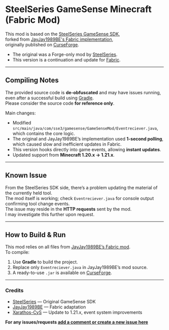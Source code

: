 # SteelSeries GameSense Minecraft (Fabric Mod)

This mod is based on the [SteelSeries GameSense SDK](https://github.com/SteelSeries/gamesense-sdk),  
forked from [JayJay1989BE's Fabric implementation](https://github.com/nevoka-be/gamesense-sdk),  
originally published on [CurseForge](https://www.curseforge.com/minecraft/mc-mods/steelseries-gamesense-fabric).

- The original was a Forge-only mod by [SteelSeries](https://github.com/SteelSeries).  
- This version is a continuation and update for [Fabric](https://github.com/FabricMC).

---

## Compiling Notes

The provided source code is **de-obfuscated** and may have issues running,  
even after a successful build using [Gradle](https://github.com/gradle/gradle).  
Please consider the source code **for reference only**.

Main changes:
- Modified `src/main/java/com/sse3/gamesense/GameSenseMod/Eventreciever.java`, which contains the core logic.
- The original and JayJay1989BE’s implementation used **1-second polling**, which caused slow and inefficient updates in Fabric.
- This version hooks directly into game events, allowing **instant updates**.
- Updated support from **Minecraft 1.20.x → 1.21.x**.

---

## Known Issue

From the SteelSeries SDK side, there’s a problem updating the material of the currently held tool.  
The mod itself is working; check `Eventreciever.java` for console output confirming tool change events.  
The issue may reside in the **HTTP requests** sent by the mod.  
I may investigate this further upon request.

---

## How to Build & Run

This mod relies on all files from [JayJay1989BE’s Fabric mod](https://www.curseforge.com/minecraft/mc-mods/steelseries-gamesense-fabric).  
To compile:
1. Use **Gradle** to build the project.  
2. Replace only `Eventreciever.java` in JayJay1989BE’s mod source.  
3. A ready-to-use `.jar` is available on [CurseForge](https://www.curseforge.com/minecraft/mc-mods/steelseries-gamesense-mod-fabric-fork).

---

### Credits
- [SteelSeries](https://github.com/SteelSeries) — Original GameSense SDK  
- [JayJay1989BE](https://github.com/nevoka-be) — Fabric adaptation  
- [Xarathos-CyS](https://github.com/Xarathos-CyS) — Update to 1.21.x, event system improvements

**For any issues/requests [add a comment or create a new issue here](https://github.com/Xarathos-CyS/SteelSeries-GameSense-Minecraft-Fabric-Mod/issues/1)**
